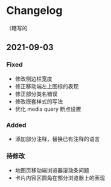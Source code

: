 # Changelog

（瞎写的

## 2021-09-03

### Fixed
- 修改侧边栏宽度
- 修正移动端左上图标的表现
- 修正部分类名错误
- 修改嵌套样式的写法
- 优化 media query 断点设置

### Added
- 添加部分注释，替换已有注释的语言

### 待修改
- 地图页移动端浏览器滚动条问题
- 卡片内容区圆角在部分浏览器上的表现

